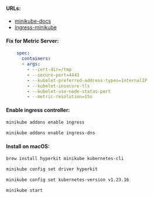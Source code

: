 #### URLs:
- [minikube-docs](https://minikube.sigs.k8s.io/docs/)
- [ingress-minikube](https://kubernetes.io/docs/tasks/access-application-cluster/ingress-minikube/)

#### Fix for Metric Server:
```yaml
    spec:
      containers:
      - args:
        - --cert-dir=/tmp
        - --secure-port=4443
        - --kubelet-preferred-address-types=InternalIP
        - --kubelet-insecure-tls
        - --kubelet-use-node-status-port
        - --metric-resolution=15s
```

#### Enable ingress controller:
```bash
minikube addons enable ingress
```
```bash
minikube addons enable ingress-dns
```

#### Install on macOS:
```bash
brew install hyperkit minikube kubernetes-cli
```
```bash
minikube config set driver hyperkit
```
```bash
minikube config set kubernetes-version v1.23.16
```
```bash
minikube start
```
